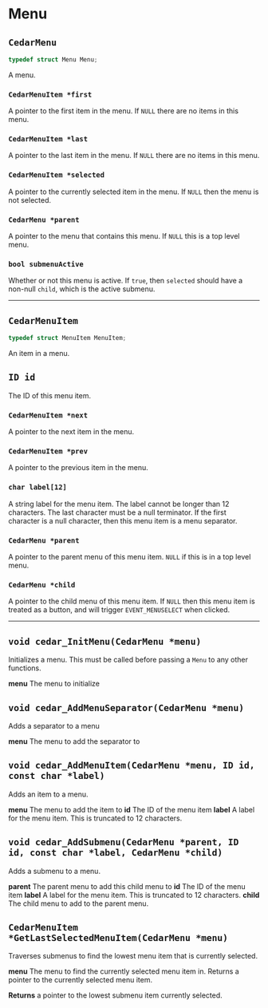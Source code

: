 # Menu


## `CedarMenu`
```c
typedef struct Menu Menu;
```
A menu.


### `CedarMenuItem *first`
A pointer to the first item in the menu. If `NULL` there are no items in this menu.


### `CedarMenuItem *last`
A pointer to the last item in the menu. If `NULL` there are no items in this menu.


### `CedarMenuItem *selected`
A pointer to the currently selected item in the menu. If `NULL` then the menu is
not selected.


### `CedarMenu *parent`
A pointer to the menu that contains this menu. If `NULL` this is a top level menu.


### `bool submenuActive`
Whether or not this menu is active. If `true`, then `selected` should have a non-null `child`, which is the active submenu.

---

## `CedarMenuItem`
```c
typedef struct MenuItem MenuItem;
```
An item in a menu.


## `ID id`
The ID of this menu item.


### `CedarMenuItem *next`
A pointer to the next item in the menu.


### `CedarMenuItem *prev`
A pointer to the previous item in the menu.


### `char label[12]`
A string label for the menu item. The label cannot be longer than 12 characters.
The last character must be a null terminator. If the first character is a null character, then this menu item is a menu separator.


### `CedarMenu *parent`
A pointer to the parent menu of this menu item. `NULL` if this is in a top level
menu.


### `CedarMenu *child`
A pointer to the child menu of this menu item. If `NULL` then this menu item is treated as a button, and will trigger `EVENT_MENUSELECT` when clicked.


---

## `void cedar_InitMenu(CedarMenu *menu)`
Initializes a menu. This must be called before passing a `Menu` to any other
functions.

**menu** The menu to initialize


## `void cedar_AddMenuSeparator(CedarMenu *menu)`
Adds a separator to a menu

**menu** The menu to add the separator to


## `void cedar_AddMenuItem(CedarMenu *menu, ID id, const char *label)`
Adds an item to a menu.

**menu** The menu to add the item to
**id** The ID of the menu item
**label** A label for the menu item. This is truncated to 12 characters.


## `void cedar_AddSubmenu(CedarMenu *parent, ID id, const char *label, CedarMenu *child)`
Adds a submenu to a menu.

**parent** The parent menu to add this child menu to
**id** The ID of the menu item
**label** A label for the menu item. This is truncated to 12 characters.
**child** The child menu to add to the parent menu.


## `CedarMenuItem *GetLastSelectedMenuItem(CedarMenu *menu)`
Traverses submenus to find the lowest menu item that is currently selected.

**menu** The menu to find the currently selected menu item in.
Returns a pointer to the currently selected menu item.

**Returns** a pointer to the lowest submenu item currently selected.
